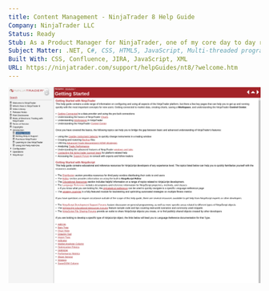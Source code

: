 ```yaml
---
title: Content Management - NinjaTrader 8 Help Guide
Company: NinjaTrader LLC
Status: Ready
Stub: As a Product Manager for NinjaTrader, one of my core day to day responsibilities was maintaining the online help content aimed at an audience of both financial day traders and C# developers.
Subject Matter: .NET, C#, CSS, HTML5, JavaScript, Multi-threaded programming, NinjaScript, WPF
Built With: CSS, Confluence, JIRA, JavaScript, XML
URL: https://ninjatrader.com/support/helpGuides/nt8/?welcome.htm
---
```


![alt text](./img/contentmgmt.png)
